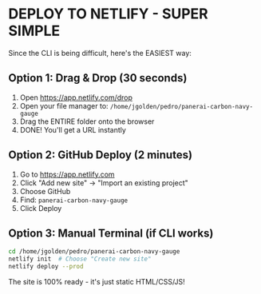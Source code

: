 # DEPLOY TO NETLIFY - SUPER SIMPLE

Since the CLI is being difficult, here's the EASIEST way:

## Option 1: Drag & Drop (30 seconds)
1. Open https://app.netlify.com/drop
2. Open your file manager to: `/home/jgolden/pedro/panerai-carbon-navy-gauge`
3. Drag the ENTIRE folder onto the browser
4. DONE! You'll get a URL instantly

## Option 2: GitHub Deploy (2 minutes)
1. Go to https://app.netlify.com
2. Click "Add new site" → "Import an existing project"
3. Choose GitHub
4. Find: `panerai-carbon-navy-gauge`
5. Click Deploy

## Option 3: Manual Terminal (if CLI works)
```bash
cd /home/jgolden/pedro/panerai-carbon-navy-gauge
netlify init  # Choose "Create new site"
netlify deploy --prod
```

The site is 100% ready - it's just static HTML/CSS/JS!